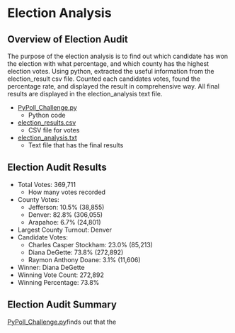 # Election Analysis
## Overview of Election Audit
The purpose of the election analysis is to find out which candidate has won the election with what percentage, and which county has the highest election votes. Using python, extracted the useful information from the election_result csv file. Counted each candidates votes, found the percentage rate, and displayed the result in comprehensive way. All final results are displayed in the election_analysis text file.

- [PyPoll_Challenge.py](https://github.com/oyuka1112/election_analysis/blob/main/PyPoll_Challenge.py)
    - Python code 
- [election_results.csv](https://raw.githubusercontent.com/oyuka1112/election_analysis/main/Resources/election_results.csv)
    - CSV file for votes
- [election_analysis.txt](https://github.com/oyuka1112/election_analysis/blob/main/election_analysis.txt)
    - Text file that has the final results
## Election Audit Results
* Total Votes: 369,711 
    - How many votes recorded 
* County Votes:
    - Jefferson: 10.5% (38,855)
    - Denver: 82.8% (306,055)
    - Arapahoe: 6.7% (24,801)
* Largest County Turnout: Denver
* Candidate Votes: 
    - Charles Casper Stockham: 23.0% (85,213)
    - Diana DeGette: 73.8% (272,892)
    - Raymon Anthony Doane: 3.1% (11,606)
* Winner: Diana DeGette
* Winning Vote Count: 272,892
* Winning Percentage: 73.8%

## Election Audit Summary
[PyPoll_Challenge.py](https://github.com/oyuka1112/election_analysis/blob/main/PyPoll_Challenge.py)finds out that the 
